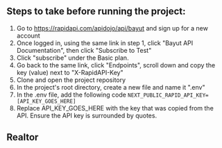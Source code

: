## Steps to take before running the project:

1. Go to https://rapidapi.com/apidojo/api/bayut and sign up for a new account
2. Once logged in, using the same link in step 1, click "Bayut API Documentation", then click "Subscribe to Test"
3. Click "subscribe" under the Basic plan.
4. Go back to the same link, click "Endpoints", scroll down and copy the key (value) next to "X-RapidAPI-Key"
5. Clone and open the project repository
6. In the project's root directory, create a new file and name it ".env"
7. In the .env file, add the following code `NEXT_PUBLIC_RAPID_API_KEY=[API_KEY_GOES_HERE]`
8. Replace API_KEY_GOES_HERE with the key that was copied from the API. Ensure the API key is surrounded by quotes.


## Realtor

